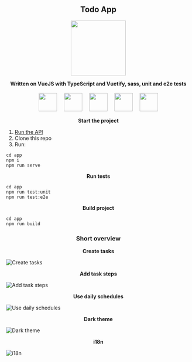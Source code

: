 <h2 align="center">Todo App</h2>
<p align="center">
    <img width="150px" src="https://upload.wikimedia.org/wikipedia/commons/9/95/Vue.js_Logo_2.svg" />
</p>
<p align="center">
    <b>Written on VueJS with TypeScript and Vuetify, sass, unit and e2e tests</b> <br /><br />
    <img style="margin-right: 15px" width="50px" src="https://upload.wikimedia.org/wikipedia/commons/4/4c/Typescript_logo_2020.svg" />
    <img style="margin-right: 15px" width="50px" src="https://cdn.worldvectorlogo.com/logos/vuetify.svg" />
    <img style="margin-right: 15px" width="50px" src="https://upload.wikimedia.org/wikipedia/commons/thumb/9/96/Sass_Logo_Color.svg/1280px-Sass_Logo_Color.svg.png" />
    <img style="margin-right: 15px" width="50px" src="https://seeklogo.com/images/J/jest-logo-F9901EBBF7-seeklogo.com.png" />
    <img width="50px" src="https://avatars.githubusercontent.com/u/8908513?s=280&v=4" />
</p>

<p align="center"><b>Start the project</b></p>

<ol>
    <li><a href="https://github.com/Arslanoov/todo-api">Run the API</a></li>
    <li>Clone this repo</li>
    <li>Run:</li>
</ol>

    cd app
    npm i
    npm run serve

<p align="center"><b>Run tests</b></p>

    cd app
    npm run test:unit
    npm run test:e2e

<p align="center"><b>Build project</b></p>

    cd app
    npm run build

<h3 align="center">Short overview</h2>

<div align="center"><b>Create tasks</b></div>

![Create tasks](https://user-images.githubusercontent.com/51407990/120901009-9f2b5580-c651-11eb-9c0d-83bd436c73ad.gif)

<div align="center"><b>Add task steps</b></div>

![Add task steps](https://user-images.githubusercontent.com/51407990/120901303-655b4e80-c653-11eb-8ead-0b2f97440d87.gif)

<div align="center"><b>Use daily schedules</b></div>

![Use daily schedules](https://user-images.githubusercontent.com/51407990/120931577-a1ea8100-c70b-11eb-9725-b0b2cad5fef6.gif)

<div align="center"><b>Dark theme</b></div>

![Dark theme](https://user-images.githubusercontent.com/51407990/120931688-24734080-c70c-11eb-9498-20d6238f2345.gif)

<div align="center"><b>i18n</b></div>

![i18n](https://user-images.githubusercontent.com/51407990/120931768-7ddb6f80-c70c-11eb-94e3-b5b31440af6d.gif)
